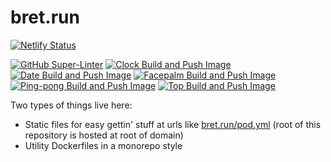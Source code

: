 # bret.run

[![Netlify Status](https://api.netlify.com/api/v1/badges/d643c553-ef2e-48aa-921c-3088fccea477/deploy-status)](https://app.netlify.com/sites/festive-benz-320c63/deploys)

[![GitHub Super-Linter](https://github.com/bretfisher/bret.run/workflows/Lint%20Code%20Base/badge.svg)](https://github.com/BretFisher/bret.run/actions/workflows/linter.yaml)
[![Clock Build and Push Image](https://github.com/bretfisher/bret.run/actions/workflows/clock.yaml/badge.svg?branch=main)](https://github.com/BretFisher/bret.run/actions/workflows/clock.yaml)
[![Date Build and Push Image](https://github.com/bretfisher/bret.run/actions/workflows/date.yaml/badge.svg?branch=main)](https://github.com/BretFisher/bret.run/actions/workflows/date.yaml)
[![Facepalm Build and Push Image](https://github.com/bretfisher/bret.run/actions/workflows/facepalm.yaml/badge.svg?branch=main)](https://github.com/BretFisher/bret.run/actions/workflows/facepalm.yaml)
[![Ping-pong Build and Push Image](https://github.com/bretfisher/bret.run/actions/workflows/pingpong.yaml/badge.svg?branch=main)](https://github.com/BretFisher/bret.run/actions/workflows/pingpong.yaml)
[![Top Build and Push Image](https://github.com/bretfisher/bret.run/actions/workflows/top.yaml/badge.svg?branch=main)](https://github.com/BretFisher/bret.run/actions/workflows/top.yaml)

Two types of things live here:

* Static files for easy gettin' stuff at urls like [bret.run/pod.yml](https://bret.run/pod.yml) (root of this repository is hosted at root of domain)
* Utility Dockerfiles in a monorepo style
